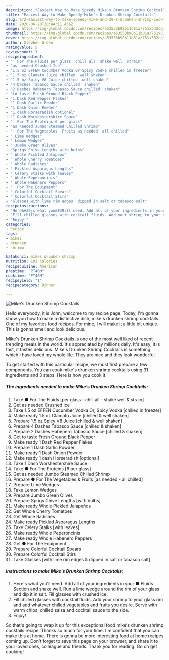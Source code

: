```yaml
---
description: "Easiest Way to Make Speedy Mike's Drunken Shrimp Cocktails"
title: "Easiest Way to Make Speedy Mike's Drunken Shrimp Cocktails"
slug: 972-easiest-way-to-make-speedy-mike-and-39-s-drunken-shrimp-cocktails
date: 2020-06-20T20:44:11.456Z
image: https://img-global.cpcdn.com/recipes/a53553b98b11b81a/751x532cq70/mikes-drunken-shrimp-cocktails-recipe-main-photo.jpg
thumbnail: https://img-global.cpcdn.com/recipes/a53553b98b11b81a/751x532cq70/mikes-drunken-shrimp-cocktails-recipe-main-photo.jpg
cover: https://img-global.cpcdn.com/recipes/a53553b98b11b81a/751x532cq70/mikes-drunken-shrimp-cocktails-recipe-main-photo.jpg
author: Stephen Green
ratingvalue: 5
reviewcount: 3
recipeingredient:
- "  For The Fluids per glass  chill all  shake well  strain"
- "as needed Crushed Ice"
- "1.5 oz EFFEN Cucumber Vodka Or Spicy Vodka chilled in freezer"
- "1.5 oz Clamato Juice chilled  well shaken"
- "1.5 oz Spicy V8 Juice chilled  well shaken"
- "4 Dashes Tabasco Sauce chilled  shaken"
- "2 Dashes Habenero Tabasco Sauce chilled  shaken"
- "to taste Fresh Ground Black Pepper"
- "1 Dash Red Pepper Flakes"
- "1 Dash Garlic Powder"
- "1 Dash Onion Powder"
- "1 dash Horseradish optional"
- "1 Dash Worshestershire Sauce"
- "  For The Proteins 6 per glass"
- "as needed Jumbo Steamed Chilled Shrimp"
- "  For The Vegetables  Fruits as needed  all chilled"
- " Lime Wedges"
- " Lemon Wedges"
- " Jumbo Green Olives"
- "Sprigs Chive Lengths with bulbs"
- " Whole Pickled Jalapeos"
- " Whole Cherry Tomatoes"
- " Whole Radishes"
- " Pickled Asparagus Lengths"
- " Celery Stalks with leaves"
- " Whole Peperoncinis"
- " Whole Habenero Peppers"
- "  For The Equipment"
- " Colorful Cocktail Spears"
- " Colorful Cocktail Stirs"
- "Glasses with lime rim edges  dipped in salt or tabasco salt"
recipeinstructions:
- "Here&#39;s what you&#39;ll need. Add all of your ingredients in your ● Fluids Section and shake well. Run a lime wedge around the rim of your glass and dip it in salt. Fill glasses with crushed ice."
- "Fill chilled glasses with cocktail fluids. Add your shrimp to your glass rim and add whatever chilled vegetables and fruits you desire. Serve with warm chips, chilled salsa and cocktail sauce to the side."
- "Enjoy!"
categories:
- Recipe
tags:
- mikes
- drunken
- shrimp

katakunci: mikes drunken shrimp 
nutrition: 103 calories
recipecuisine: American
preptime: "PT40M"
cooktime: "PT46M"
recipeyield: "1"
recipecategory: Dinner

---
```



![Mike&#39;s Drunken Shrimp Cocktails](https://img-global.cpcdn.com/recipes/a53553b98b11b81a/751x532cq70/mikes-drunken-shrimp-cocktails-recipe-main-photo.jpg)

Hello everybody, it is John, welcome to my recipe page. Today, I'm gonna show you how to make a distinctive dish, mike&#39;s drunken shrimp cocktails. One of my favorites food recipes. For mine, I will make it a little bit unique. This is gonna smell and look delicious.

Mike&#39;s Drunken Shrimp Cocktails is one of the most well liked of recent trending meals in the world. It's appreciated by millions daily. It's easy, it is fast, it tastes delicious. Mike&#39;s Drunken Shrimp Cocktails is something which I have loved my whole life. They are nice and they look wonderful.




To get started with this particular recipe, we must first prepare a few components. You can cook mike&#39;s drunken shrimp cocktails using 31 ingredients and 3 steps. Here is how you cook it.

<!--inarticleads1-->

##### The ingredients needed to make Mike&#39;s Drunken Shrimp Cocktails:

1. Take  ● For The Fluids [per glass - chill all - shake well &amp; strain]
1. Get as needed Crushed Ice
1. Take 1.5 oz EFFEN Cucumber Vodka Or, Spicy Vodka [chilled in freezer]
1. Make ready 1.5 oz Clamato Juice [chilled &amp; well shaken]
1. Prepare 1.5 oz Spicy V8 Juice [chilled &amp; well shaken]
1. Prepare 4 Dashes Tabasco Sauce [chilled &amp; shaken]
1. Prepare 2 Dashes Habenero Tabasco Sauce [chilled &amp; shaken]
1. Get to taste Fresh Ground Black Pepper
1. Make ready 1 Dash Red Pepper Flakes
1. Prepare 1 Dash Garlic Powder
1. Make ready 1 Dash Onion Powder
1. Make ready 1 dash Horseradish [optional]
1. Take 1 Dash Worshestershire Sauce
1. Take  ● For The Proteins [6 per glass]
1. Get as needed Jumbo Steamed Chilled Shrimp
1. Prepare  ● For The Vegetables &amp; Fruits [as needed - all chilled]
1. Prepare  Lime Wedges
1. Take  Lemon Wedges
1. Prepare  Jumbo Green Olives
1. Prepare Sprigs Chive Lengths [with bulbs]
1. Make ready  Whole Pickled Jalapeños
1. Get  Whole Cherry Tomatoes
1. Get  Whole Radishes
1. Make ready  Pickled Asparagus Lengths
1. Take  Celery Stalks [with leaves]
1. Make ready  Whole Peperoncinis
1. Make ready  Whole Habenero Peppers
1. Get  ● For The Equipment
1. Prepare  Colorful Cocktail Spears
1. Prepare  Colorful Cocktail Stirs
1. Take Glasses [with lime rim edges &amp; dipped in salt or tabasco salt]




<!--inarticleads2-->

##### Instructions to make Mike&#39;s Drunken Shrimp Cocktails:

1. Here&#39;s what you&#39;ll need. Add all of your ingredients in your ● Fluids Section and shake well. Run a lime wedge around the rim of your glass and dip it in salt. Fill glasses with crushed ice.
1. Fill chilled glasses with cocktail fluids. Add your shrimp to your glass rim and add whatever chilled vegetables and fruits you desire. Serve with warm chips, chilled salsa and cocktail sauce to the side.
1. Enjoy!




So that's going to wrap it up for this exceptional food mike&#39;s drunken shrimp cocktails recipe. Thanks so much for your time. I'm confident that you can make this at home. There is gonna be more interesting food at home recipes coming up. Don't forget to save this page on your browser, and share it to your loved ones, colleague and friends. Thank you for reading. Go on get cooking!
